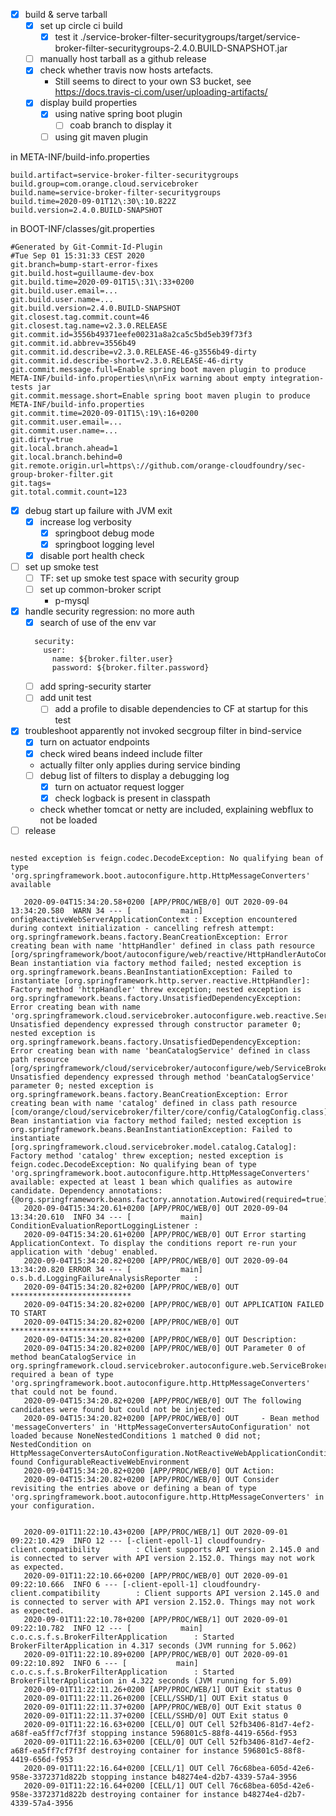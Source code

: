 * [x] build & serve tarball
  * [x] set up circle ci build
     * [x] test it ./service-broker-filter-securitygroups/target/service-broker-filter-securitygroups-2.4.0.BUILD-SNAPSHOT.jar
  * [ ] manually host tarball as a github release
  * [x] check whether travis now hosts artefacts. 
     * Still seems to direct to your own S3 bucket, see https://docs.travis-ci.com/user/uploading-artifacts/
  * [x] display build properties 
     * [x] using native spring boot plugin
        * [ ] coab branch to display it
     * [ ] using git maven plugin
     
in META-INF/build-info.properties
     
```properties
build.artifact=service-broker-filter-securitygroups
build.group=com.orange.cloud.servicebroker
build.name=service-broker-filter-securitygroups
build.time=2020-09-01T12\:30\:10.822Z
build.version=2.4.0.BUILD-SNAPSHOT
```

in BOOT-INF/classes/git.properties
```properties
#Generated by Git-Commit-Id-Plugin
#Tue Sep 01 15:31:33 CEST 2020
git.branch=bump-start-error-fixes
git.build.host=guillaume-dev-box
git.build.time=2020-09-01T15\:31\:33+0200
git.build.user.email=...
git.build.user.name=...
git.build.version=2.4.0.BUILD-SNAPSHOT
git.closest.tag.commit.count=46
git.closest.tag.name=v2.3.0.RELEASE
git.commit.id=3556b49371eefe00231a8a2ca5c5bd5eb39f73f3
git.commit.id.abbrev=3556b49
git.commit.id.describe=v2.3.0.RELEASE-46-g3556b49-dirty
git.commit.id.describe-short=v2.3.0.RELEASE-46-dirty
git.commit.message.full=Enable spring boot maven plugin to produce META-INF/build-info.properties\n\nFix warning about empty integration-tests jar
git.commit.message.short=Enable spring boot maven plugin to produce META-INF/build-info.properties
git.commit.time=2020-09-01T15\:19\:16+0200
git.commit.user.email=...
git.commit.user.name=...
git.dirty=true
git.local.branch.ahead=1
git.local.branch.behind=0
git.remote.origin.url=https\://github.com/orange-cloudfoundry/sec-group-broker-filter.git
git.tags=
git.total.commit.count=123

```

  * [x] debug start up failure with JVM exit
     * [x] increase log verbosity
        * [x] springboot debug mode
        * [x] springboot logging level
     * [x] disable port health check 
* [ ] set up smoke test
    * [ ] TF: set up smoke test space with security group
    * [ ] set up common-broker script
        * p-mysql
* [x] handle security regression: no more auth
  * [x] search of use of the env var
  ```
    security:
      user:
        name: ${broker.filter.user}
        password: ${broker.filter.password} 
  ```        
  * [ ] add spring-security starter         
  * [ ] add unit test         
    * [ ] add a profile to disable dependencies to CF at startup for this test
* [x] troubleshoot apparently not invoked secgroup filter in bind-service
    * [x] turn on actuator endpoints
    * [x] check wired beans indeed include filter
    * actually filter only applies during service binding
    * [ ] debug list of filters to display a debugging log    
        * [x] turn on actuator request logger    
        * [x] check logback is present in classpath
    * check whether tomcat or netty are included, explaining webflux to not be loaded    
* [ ] release

```

nested exception is feign.codec.DecodeException: No qualifying bean of type 'org.springframework.boot.autoconfigure.http.HttpMessageConverters' available

   2020-09-04T15:34:20.58+0200 [APP/PROC/WEB/0] OUT 2020-09-04 13:34:20.580  WARN 34 --- [           main] onfigReactiveWebServerApplicationContext : Exception encountered during context initialization - cancelling refresh attempt: org.springframework.beans.factory.BeanCreationException: Error creating bean with name 'httpHandler' defined in class path resource [org/springframework/boot/autoconfigure/web/reactive/HttpHandlerAutoConfiguration$AnnotationConfig.class]: Bean instantiation via factory method failed; nested exception is org.springframework.beans.BeanInstantiationException: Failed to instantiate [org.springframework.http.server.reactive.HttpHandler]: Factory method 'httpHandler' threw exception; nested exception is org.springframework.beans.factory.UnsatisfiedDependencyException: Error creating bean with name 'org.springframework.cloud.servicebroker.autoconfigure.web.reactive.ServiceBrokerWebFluxAutoConfiguration': Unsatisfied dependency expressed through constructor parameter 0; nested exception is org.springframework.beans.factory.UnsatisfiedDependencyException: Error creating bean with name 'beanCatalogService' defined in class path resource [org/springframework/cloud/servicebroker/autoconfigure/web/ServiceBrokerAutoConfiguration.class]: Unsatisfied dependency expressed through method 'beanCatalogService' parameter 0; nested exception is org.springframework.beans.factory.BeanCreationException: Error creating bean with name 'catalog' defined in class path resource [com/orange/cloud/servicebroker/filter/core/config/CatalogConfig.class]: Bean instantiation via factory method failed; nested exception is org.springframework.beans.BeanInstantiationException: Failed to instantiate [org.springframework.cloud.servicebroker.model.catalog.Catalog]: Factory method 'catalog' threw exception; nested exception is feign.codec.DecodeException: No qualifying bean of type 'org.springframework.boot.autoconfigure.http.HttpMessageConverters' available: expected at least 1 bean which qualifies as autowire candidate. Dependency annotations: {@org.springframework.beans.factory.annotation.Autowired(required=true)}
   2020-09-04T15:34:20.61+0200 [APP/PROC/WEB/0] OUT 2020-09-04 13:34:20.610  INFO 34 --- [           main] ConditionEvaluationReportLoggingListener : 
   2020-09-04T15:34:20.61+0200 [APP/PROC/WEB/0] OUT Error starting ApplicationContext. To display the conditions report re-run your application with 'debug' enabled.
   2020-09-04T15:34:20.82+0200 [APP/PROC/WEB/0] OUT 2020-09-04 13:34:20.820 ERROR 34 --- [           main] o.s.b.d.LoggingFailureAnalysisReporter   : 
   2020-09-04T15:34:20.82+0200 [APP/PROC/WEB/0] OUT ***************************
   2020-09-04T15:34:20.82+0200 [APP/PROC/WEB/0] OUT APPLICATION FAILED TO START
   2020-09-04T15:34:20.82+0200 [APP/PROC/WEB/0] OUT ***************************
   2020-09-04T15:34:20.82+0200 [APP/PROC/WEB/0] OUT Description:
   2020-09-04T15:34:20.82+0200 [APP/PROC/WEB/0] OUT Parameter 0 of method beanCatalogService in org.springframework.cloud.servicebroker.autoconfigure.web.ServiceBrokerAutoConfiguration required a bean of type 'org.springframework.boot.autoconfigure.http.HttpMessageConverters' that could not be found.
   2020-09-04T15:34:20.82+0200 [APP/PROC/WEB/0] OUT The following candidates were found but could not be injected:
   2020-09-04T15:34:20.82+0200 [APP/PROC/WEB/0] OUT 	- Bean method 'messageConverters' in 'HttpMessageConvertersAutoConfiguration' not loaded because NoneNestedConditions 1 matched 0 did not; NestedCondition on HttpMessageConvertersAutoConfiguration.NotReactiveWebApplicationCondition.ReactiveWebApplication found ConfigurableReactiveWebEnvironment
   2020-09-04T15:34:20.82+0200 [APP/PROC/WEB/0] OUT Action:
   2020-09-04T15:34:20.82+0200 [APP/PROC/WEB/0] OUT Consider revisiting the entries above or defining a bean of type 'org.springframework.boot.autoconfigure.http.HttpMessageConverters' in your configuration.
 
```

```
   2020-09-01T11:22:10.43+0200 [APP/PROC/WEB/1] OUT 2020-09-01 09:22:10.429  INFO 12 --- [-client-epoll-1] cloudfoundry-client.compatibility        : Client supports API version 2.145.0 and is connected to server with API version 2.152.0. Things may not work as expected.
   2020-09-01T11:22:10.66+0200 [APP/PROC/WEB/0] OUT 2020-09-01 09:22:10.666  INFO 6 --- [-client-epoll-1] cloudfoundry-client.compatibility        : Client supports API version 2.145.0 and is connected to server with API version 2.152.0. Things may not work as expected.
   2020-09-01T11:22:10.78+0200 [APP/PROC/WEB/1] OUT 2020-09-01 09:22:10.782  INFO 12 --- [           main] c.o.c.s.f.s.BrokerFilterApplication      : Started BrokerFilterApplication in 4.317 seconds (JVM running for 5.062)
   2020-09-01T11:22:10.89+0200 [APP/PROC/WEB/0] OUT 2020-09-01 09:22:10.892  INFO 6 --- [           main] c.o.c.s.f.s.BrokerFilterApplication      : Started BrokerFilterApplication in 4.322 seconds (JVM running for 5.09)
   2020-09-01T11:22:11.26+0200 [APP/PROC/WEB/1] OUT Exit status 0
   2020-09-01T11:22:11.26+0200 [CELL/SSHD/1] OUT Exit status 0
   2020-09-01T11:22:11.37+0200 [APP/PROC/WEB/0] OUT Exit status 0
   2020-09-01T11:22:11.37+0200 [CELL/SSHD/0] OUT Exit status 0
   2020-09-01T11:22:16.63+0200 [CELL/0] OUT Cell 52fb3406-81d7-4ef2-a68f-ea5ff7cf7f3f stopping instance 596801c5-88f8-4419-656d-f953
   2020-09-01T11:22:16.63+0200 [CELL/0] OUT Cell 52fb3406-81d7-4ef2-a68f-ea5ff7cf7f3f destroying container for instance 596801c5-88f8-4419-656d-f953
   2020-09-01T11:22:16.64+0200 [CELL/1] OUT Cell 76c68bea-605d-42e6-958e-3372371d822b stopping instance b48274e4-d2b7-4339-57a4-3956
   2020-09-01T11:22:16.64+0200 [CELL/1] OUT Cell 76c68bea-605d-42e6-958e-3372371d822b destroying container for instance b48274e4-d2b7-4339-57a4-3956
```